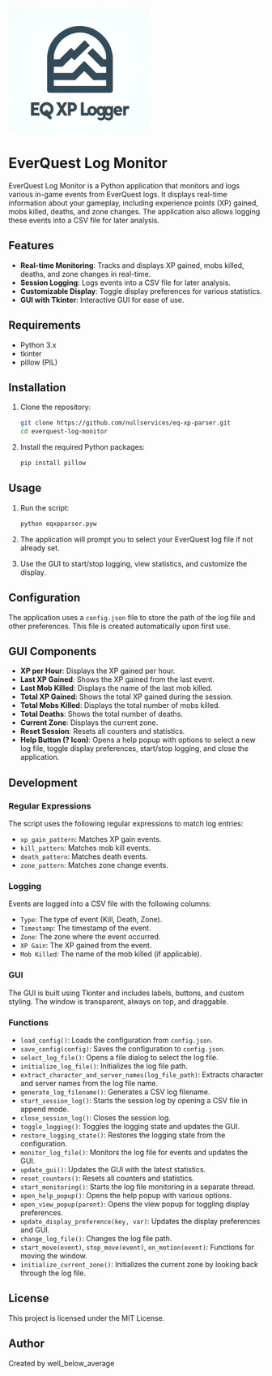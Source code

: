 ![EQ XP Logger Logo](assets/stupidlogo.png)


# EverQuest Log Monitor

EverQuest Log Monitor is a Python application that monitors and logs various in-game events from EverQuest logs. It displays real-time information about your gameplay, including experience points (XP) gained, mobs killed, deaths, and zone changes. The application also allows logging these events into a CSV file for later analysis.

## Features

- **Real-time Monitoring**: Tracks and displays XP gained, mobs killed, deaths, and zone changes in real-time.
- **Session Logging**: Logs events into a CSV file for later analysis.
- **Customizable Display**: Toggle display preferences for various statistics.
- **GUI with Tkinter**: Interactive GUI for ease of use.

## Requirements

- Python 3.x
- tkinter
- pillow (PIL)

## Installation

1. Clone the repository:
    ```bash
    git clone https://github.com/nullservices/eq-xp-parser.git
    cd everquest-log-monitor
    ```

2. Install the required Python packages:
    ```bash
    pip install pillow
    ```

## Usage

1. Run the script:
    ```bash
    python eqxpparser.pyw
    ```

2. The application will prompt you to select your EverQuest log file if not already set.
3. Use the GUI to start/stop logging, view statistics, and customize the display.

## Configuration

The application uses a `config.json` file to store the path of the log file and other preferences. This file is created automatically upon first use.

## GUI Components

- **XP per Hour**: Displays the XP gained per hour.
- **Last XP Gained**: Shows the XP gained from the last event.
- **Last Mob Killed**: Displays the name of the last mob killed.
- **Total XP Gained**: Shows the total XP gained during the session.
- **Total Mobs Killed**: Displays the total number of mobs killed.
- **Total Deaths**: Shows the total number of deaths.
- **Current Zone**: Displays the current zone.
- **Reset Session**: Resets all counters and statistics.
- **Help Button (? Icon)**: Opens a help popup with options to select a new log file, toggle display preferences, start/stop logging, and close the application.

## Development

### Regular Expressions

The script uses the following regular expressions to match log entries:

- `xp_gain_pattern`: Matches XP gain events.
- `kill_pattern`: Matches mob kill events.
- `death_pattern`: Matches death events.
- `zone_pattern`: Matches zone change events.

### Logging

Events are logged into a CSV file with the following columns:

- `Type`: The type of event (Kill, Death, Zone).
- `Timestamp`: The timestamp of the event.
- `Zone`: The zone where the event occurred.
- `XP Gain`: The XP gained from the event.
- `Mob Killed`: The name of the mob killed (if applicable).

### GUI

The GUI is built using Tkinter and includes labels, buttons, and custom styling. The window is transparent, always on top, and draggable.

### Functions

- `load_config()`: Loads the configuration from `config.json`.
- `save_config(config)`: Saves the configuration to `config.json`.
- `select_log_file()`: Opens a file dialog to select the log file.
- `initialize_log_file()`: Initializes the log file path.
- `extract_character_and_server_names(log_file_path)`: Extracts character and server names from the log file name.
- `generate_log_filename()`: Generates a CSV log filename.
- `start_session_log()`: Starts the session log by opening a CSV file in append mode.
- `close_session_log()`: Closes the session log.
- `toggle_logging()`: Toggles the logging state and updates the GUI.
- `restore_logging_state()`: Restores the logging state from the configuration.
- `monitor_log_file()`: Monitors the log file for events and updates the GUI.
- `update_gui()`: Updates the GUI with the latest statistics.
- `reset_counters()`: Resets all counters and statistics.
- `start_monitoring()`: Starts the log file monitoring in a separate thread.
- `open_help_popup()`: Opens the help popup with various options.
- `open_view_popup(parent)`: Opens the view popup for toggling display preferences.
- `update_display_preference(key, var)`: Updates the display preferences and GUI.
- `change_log_file()`: Changes the log file path.
- `start_move(event)`, `stop_move(event)`, `on_motion(event)`: Functions for moving the window.
- `initialize_current_zone()`: Initializes the current zone by looking back through the log file.

## License

This project is licensed under the MIT License.

## Author

Created by well_below_average
